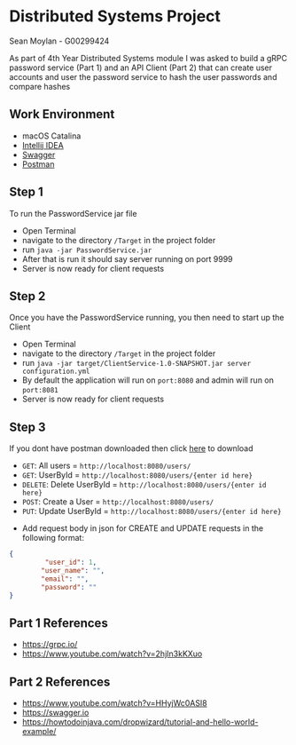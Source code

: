 # Distributed Systems Project
Sean Moylan - G00299424

As part of 4th Year Distributed Systems module I was asked to build a gRPC password service (Part 1) and an API Client (Part 2) that can create user accounts and user the password service to hash the user passwords and compare hashes

## Work Environment
- macOS Catalina
- [Intellij IDEA](https://www.jetbrains.com/idea/)
- [Swagger](https://swagger.io)
- [Postman](https://www.getpostman.com)


## Step 1
To run the PasswordService jar file
- Open Terminal
- navigate to the directory `/Target` in the project folder
- run `java -jar PasswordService.jar`
- After that is run it should say server running on port 9999
- Server is now ready for client requests

## Step 2
Once you have the PasswordService running, you then need to start up the Client
- Open Terminal
- navigate to the directory `/Target` in the project folder
- run `java -jar target/ClientService-1.0-SNAPSHOT.jar server configuration.yml`
- By default the application will run on `port:8080` and admin will run on `port:8081`
- Server is now ready for client requests

## Step 3
If you dont have postman downloaded then click [here](https://www.getpostman.com) to download
- `GET`: All users = `http://localhost:8080/users/`
- `GET`: UserById = `http://localhost:8080/users/{enter id here}`
- `DELETE`: Delete UserById = `http://localhost:8080/users/{enter id here}`
- `POST`: Create a User = `http://localhost:8080/users/`
- `PUT`: Update UserById = `http://localhost:8080/users/{enter id here}`
+ Add request body in json for CREATE and UPDATE requests in the following format:
```json
{
         "user_id": 1,
        "user_name": "",
        "email": "",
        "password": ""
}
```




## Part 1 References 
* https://grpc.io/
* https://www.youtube.com/watch?v=2hjIn3kKXuo

## Part 2 References
* https://www.youtube.com/watch?v=HHyjWc0ASl8
* https://swagger.io
* https://howtodoinjava.com/dropwizard/tutorial-and-hello-world-example/
